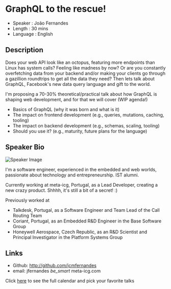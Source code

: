 GraphQL to the rescue!
========================

* Speaker   : João Fernandes
* Length    : 30 mins
* Language  : English

Description
-----------

Does your web API look like an octopus, featuring more endpoints than Linux has system calls? Feeling like madness by now? Or are you constantly overfetching data from your backend and/or making your clients go through a gazillion roundtrips to get all the data they need? Then lets talk about GraphQL, Facebook's new data query language and gift to the world.

I'm proposing a 70-30% theoretical/practical talk about how GraphQL is shaping web development, and for that we will cover (WIP agenda!)

- Basics of GraphQL (why it was born and what is it)
- The impact on frontend development (e.g., queries, mutations, caching, tooling)
- The impact on backend development (e.g., schemas, scaling, tooling)
- Should you use it? (e.g., maturity, future plans for the language)

Speaker Bio
-----------

![Speaker Image](https://avatars3.githubusercontent.com/u/1144866?v=3&s=400)

I'm a software engineer, experienced in the embedded and web worlds, passionate about technology and entrepreneurship. IST alumni.

Currently working at meta-icg, Portugal, as a Lead Developer, creating a new crazy product. Shhhh, it's still a bit of a secret! :)

Previously worked at

- Talkdesk, Portugal, as a Software Engineer and Team Lead of the Call Routing Team
- Coriant, Portugal, as an Embedded R&D Engineer in the Base Software Group
- Honeywell Aerospace, Czech Republic, as an R&D Scientist and Principal Investigator in the Platform Systems Group

Links
-----

* Github: http://github.com/jcmfernandes
* email: jfernandes _be_smart_ meta-icg.com

Click [here][1] to see the full calendar and pick your favorite talks

[1]: https://pixels.camp/schedule/
